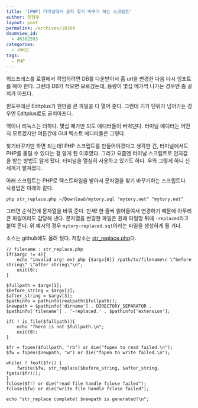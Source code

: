 ```yaml
---
title: '[PHP] 터미널에서 글자 찾기 바꾸기 하는 스크립트'
author: 안형우
layout: post
permalink: /archives/10384
daumview_id:
  - 46302593
categories:
  - 서버단
tags:
  - PHP
---
```

워드프레스를 로컬에서 작업하려면 DB를 다운받아서 홈 url을 변경한 다음 다시 임포트를 해야 한다. 그런데 DB가 작으면 모르겠는데, 용량이 몇십 메가씩 나가는 경우엔 좀 골치가 아프다.

윈도우에선 Editplus가 웬만큼 큰 파일을 다 열어 준다. 그런데 기가 단위가 넘어가는 경우엔 Editplus로도 골치아프다.

맥이나 리눅스는 더하다. 몇십 메가만 되도 에디터들이 버벅댄다. 터미널 에디터는 어떤지 모르겠지만 여튼간에 GUI 텍스트 에디터들은 그렇다.

찾기바꾸기만 하면 되는데! PHP 스크립트를 만들어야겠다고 생각한 건, 터미널에서도 PHP를 돌릴 수 있다는 걸 알게 된 이후였다. 그리고 요즘엔 터미널 스크립트로 인자값을 받는 방법도 알게 됐다. 터미널을 열심히 사용하고 있기도 하다. 우와 그렇게 하니 신세계가 펼쳐졌다.

아래 스크립트는 PHP로 텍스트파일을 받아서 문자열을 찾기 바꾸기하는 스크립트다. 사용법은 아래와 같다.

    php str_replace.php ~/Download/mytory.sql "mytory.net" "mytory.net"
    

그러면 순식간에 문자열을 바꿔 준다. 만세! 한 줄씩 읽어들여서 변경하기 때문에 아무리 큰 파일이라도 감당해 낸다. 문자열을 변경한 파일은 원래 파일명 뒤에 `-replaced`라고 붙여 준다. 위 예시의 경우 `mytory-replaced.sql`이라는 파일을 생성하게 될 거다.

소스는 github에도 올려 뒀다. 저장소는 [str_replace.php][1]다.

    // filename : str_replace.php
    if($argc != 4){
        echo "invalid arg! ex) php {$argv[0]} /path/to/filename\n \"before string\" \"after string\"\n";
        exit(0);
    }
    
    $fullpath = $argv[1];
    $before_string = $argv[2];
    $after_string = $argv[3];
    $pathinfo = pathinfo(realpath($fullpath));
    $newpath = $pathinfo['dirname'] . DIRECTORY_SEPARATOR . $pathinfo['filename'] . '-replaced.' . $pathinfo['extension'];
    
    if( ! is_file($fullpath)){
        echo "There is not $fullpath.\n";
        exit(0);
    }
    
    $fr = fopen($fullpath, "rb") or die("fopen to read failed.\n");
    $fw = fopen($newpath, "w") or die("fopen to write failed.\n");
    
    while( ! feof($fr)) {
        fwrite($fw, str_replace($before_string, $after_string, fgets($fr)));
    }
    fclose($fr) or die("read file handle fclose failed");
    fclose($fw) or die("write file handle fclose failed");
    
    echo "str_replace complete! $newpath is generated!\n";

 [1]: https://github.com/mytory/str_replace.php